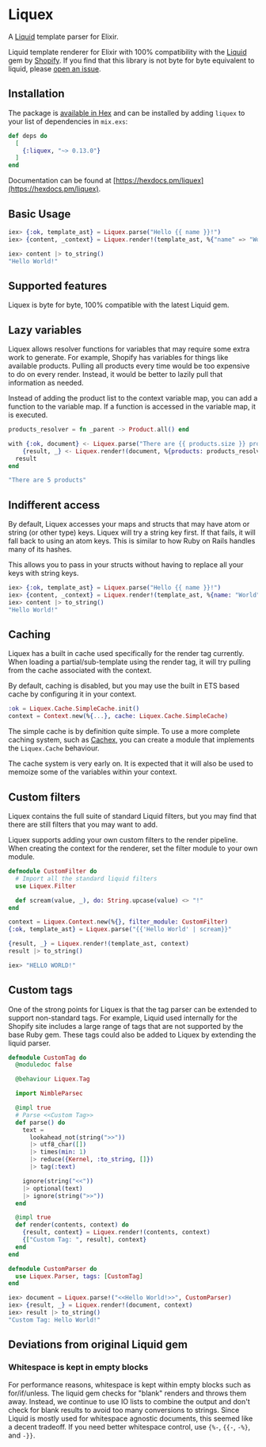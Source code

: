 # Liquex

A [Liquid](https://shopify.github.io/liquid/) template parser for Elixir.

Liquid template renderer for Elixir with 100% compatibility with the
[Liquid](https://shopify.github.io/liquid/) gem by [Shopify](https://www.shopify.com/).
If you find that this library is not byte for byte equivalent to liquid, please
[open an issue](https://github.com/markglenn/liquex/issues).

## Installation

The package is [available in Hex](https://hex.pm/packages/liquex) and can be installed
by adding `liquex` to your list of dependencies in `mix.exs`:

```elixir
def deps do
  [
    {:liquex, "~> 0.13.0"}
  ]
end
```

Documentation can be found at [https://hexdocs.pm/liquex](https://hexdocs.pm/liquex).

## Basic Usage

```elixir
iex> {:ok, template_ast} = Liquex.parse("Hello {{ name }}!")
iex> {content, _context} = Liquex.render!(template_ast, %{"name" => "World"})

iex> content |> to_string()
"Hello World!"
```

## Supported features

Liquex is byte for byte, 100% compatible with the latest Liquid gem.

## Lazy variables

Liquex allows resolver functions for variables that may require some extra
work to generate. For example, Shopify has variables for things like
available products. Pulling all products every time would be too expensive
to do on every render. Instead, it would be better to lazily pull that
information as needed.

Instead of adding the product list to the context variable map, you can add
a function to the variable map. If a function is accessed in the variable
map, it is executed.

```elixir
products_resolver = fn _parent -> Product.all() end

with {:ok, document} <- Liquex.parse("There are {{ products.size }} products"),
    {result, _} <- Liquex.render!(document, %{products: products_resolver}) do
  result
end

"There are 5 products"
```

## Indifferent access

By default, Liquex accesses your maps and structs that may have atom or
string (or other type) keys. Liquex will try a string key first. If that
fails, it will fall back to using an atom keys.  This is similar to how
Ruby on Rails handles many of its hashes.

This allows you to pass in your structs without having to replace all your
keys with string keys.

```elixir
iex> {:ok, template_ast} = Liquex.parse("Hello {{ name }}!")
iex> {content, _context} = Liquex.render!(template_ast, %{name: "World"})
iex> content |> to_string()
"Hello World!"
```

## Caching

Liquex has a built in cache used specifically for the render tag currently. When
loading a partial/sub-template using the render tag, it will try pulling from
the cache associated with the context.

By default, caching is disabled, but you may use the built in ETS based cache by
configuring it in your context.

```elixir
:ok = Liquex.Cache.SimpleCache.init()
context = Context.new(%{...}, cache: Liquex.Cache.SimpleCache)
```

The simple cache is by definition quite simple. To use a more complete caching
system, such as [Cachex](https://github.com/whitfin/cachex), you can create a
module that implements the `Liquex.Cache` behaviour.

The cache system is very early on. It is expected that it will also be used to
memoize some of the variables within your context.

## Custom filters

Liquex contains the full suite of standard Liquid filters, but you may find that there are still
filters that you may want to add.

Liquex supports adding your own custom filters to the render pipeline.  When creating the context
for the renderer, set the filter module to your own module.

```elixir
defmodule CustomFilter do
  # Import all the standard liquid filters
  use Liquex.Filter

  def scream(value, _), do: String.upcase(value) <> "!"
end

context = Liquex.Context.new(%{}, filter_module: CustomFilter)
{:ok, template_ast} = Liquex.parse("{{'Hello World' | scream}}"

{result, _} = Liquex.render!(template_ast, context)
result |> to_string()

iex> "HELLO WORLD!"
```

## Custom tags

One of the strong points for Liquex is that the tag parser can be extended to support non-standard
tags. For example, Liquid used internally for the Shopify site includes a large range of tags that
are not supported by the base Ruby gem.  These tags could also be added to Liquex by extending the
liquid parser.

```elixir
defmodule CustomTag do
  @moduledoc false

  @behaviour Liquex.Tag

  import NimbleParsec

  @impl true
  # Parse <<Custom Tag>>
  def parse() do
    text =
      lookahead_not(string(">>"))
      |> utf8_char([])
      |> times(min: 1)
      |> reduce({Kernel, :to_string, []})
      |> tag(:text)

    ignore(string("<<"))
    |> optional(text)
    |> ignore(string(">>"))
  end

  @impl true
  def render(contents, context) do
    {result, context} = Liquex.render!(contents, context)
    {["Custom Tag: ", result], context}
  end
end

defmodule CustomParser do
  use Liquex.Parser, tags: [CustomTag]
end

iex> document = Liquex.parse!("<<Hello World!>>", CustomParser)
iex> {result, _} = Liquex.render!(document, context)
iex> result |> to_string()
"Custom Tag: Hello World!"
```

## Deviations from original Liquid gem

### Whitespace is kept in empty blocks

For performance reasons, whitespace is kept within empty blocks such as
for/if/unless. The liquid gem checks for "blank" renders and throws them away.
Instead, we continue to use IO lists to combine the output and don't check for
blank results to avoid too many conversions to strings.  Since Liquid is mostly
used for whitespace agnostic documents, this seemed like a decent tradeoff. If
you need better whitespace control, use `{%-`, `{{-`, `-%}`, and `-}}`.
